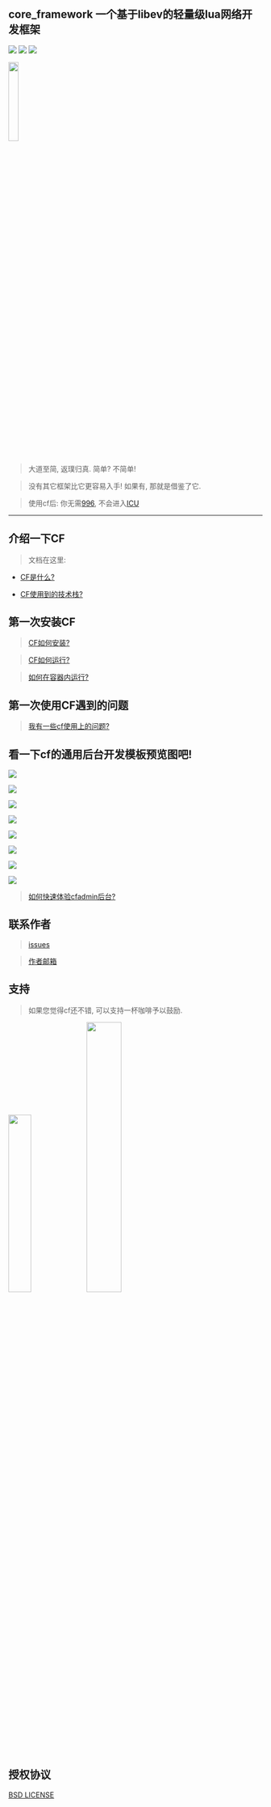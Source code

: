## core_framework 一个基于libev的轻量级lua网络开发框架
<p>
  <a href="https://github.com/CandyMi/core_framework/blob/master/LICENSE">
  <img src="https://img.shields.io/badge/license-BSD-brightgreen.svg"></a>
  <a href="https://www.lua.org/">
  <img src="https://img.shields.io/badge/Language-Lua-blue.svg"></a>
  <a href="https://github.com/CandyMi">
  <img src="https://img.shields.io/badge/Author-CandyMi-red.svg"></a>
</p>

<p>
  <img src="https://raw.githubusercontent.com/wiki/CandyMi/core_framework/images/cfadmin.png" height="20%" width="20%"/ >
</p>

>   大道至简, 返璞归真. 简单? 不简单!

>   没有其它框架比它更容易入手! 如果有, 那就是借鉴了它.

>   使用cf后: 你无需[996](https://github.com/996icu/996.ICU), 不会进入[ICU](https://github.com/996icu/996.ICU)

---

## 介绍一下CF

>	文档在这里:

*   [CF是什么?](https://github.com/CandyMi/core_framework/wiki/home)

*   [CF使用到的技术栈?](https://github.com/CandyMi/core_framework/wiki/MAP)

## 第一次安装CF

>   [CF如何安装?](https://github.com/CandyMi/core_framework/wiki/install)

>   [CF如何运行?](https://github.com/CandyMi/core_framework/wiki/RUN)

>   [如何在容器内运行?](https://github.com/CandyMi/core_framework/wiki/Docker)

## 第一次使用CF遇到的问题

>   [我有一些cf使用上的问题?](https://github.com/CandyMi/core_framework/wiki/QA)

## 看一下cf的通用后台开发模板预览图吧!

<p><img src="https://raw.githubusercontent.com/wiki/CandyMi/core_framework/images/pre-login.png"/></p>

<p><img src="https://raw.githubusercontent.com/wiki/CandyMi/core_framework/images/pre-dashboard.png"/></p>

<p><img src="https://raw.githubusercontent.com/wiki/CandyMi/core_framework/images/pre-profile.png"/></p>

<p><img src="https://raw.githubusercontent.com/wiki/CandyMi/core_framework/images/pre-user.png"/></p>

<p><img src="https://raw.githubusercontent.com/wiki/CandyMi/core_framework/images/pre-role.png"/></p>

<p><img src="https://raw.githubusercontent.com/wiki/CandyMi/core_framework/images/pre-header.png"/></p>

<p><img src="https://raw.githubusercontent.com/wiki/CandyMi/core_framework/images/pre-aside.png"/></p>

<p><img src="https://raw.githubusercontent.com/wiki/CandyMi/core_framework/images/pre-lang.png"/></p>

> [如何快速体验cfadmin后台?](https://github.com/CandyMi/core_framework/wiki/cfadmin)

## 联系作者

>   [issues](https://github.com/CandyMi/core_framework/issues)

>   <a href="mailto:869646063@qq.com">作者邮箱</a>

## 支持

>   如果您觉得cf还不错, 可以支持一杯咖啡予以鼓励.

<p>
  <img src="https://raw.githubusercontent.com/wiki/CandyMi/core_framework/images/zhifubao.jpeg" height="30%" width="30%">
  <img src="https://raw.githubusercontent.com/wiki/CandyMi/core_framework/images/weixin.jpeg" height="37%" width="37%">
</p>

## 授权协议

[BSD LICENSE](https://github.com/CandyMi/core_framework/blob/master/LICENSE)

